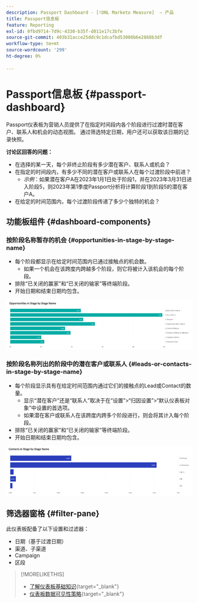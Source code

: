 ```yaml
---
description: Passport Dashboard - [!DNL Marketo Measure]  — 产品
title: Passport信息板
feature: Reporting
exl-id: 0fbd9714-7d9c-4330-b35f-d011e17c3bfe
source-git-commit: 403b31acce25ddc9c1dcafbd53008b6e2868b3df
workflow-type: tm+mt
source-wordcount: '299'
ht-degree: 0%

---
```


# Passport信息板 {#passport-dashboard}

Passport仪表板为营销人员提供了在指定时间段内各个阶段进行过渡时潜在客户、联系人和机会的动态视图。 通过筛选特定日期，用户还可以获取该日期的记录快照。

**讨论区回答的问题：**

* 在选择的某一天，每个非终止阶段有多少潜在客户、联系人或机会？
* 在指定的时间段内，有多少不同的潜在客户或联系人在每个过渡阶段中前进？
   * _示例_：如果潜在客户A在2023年1月1日处于阶段1，并在2023年3月31日进入阶段5，则2023年第1季度Passport分析将计算阶段1到阶段5的潜在客户A。
* 在给定的时间范围内，每个过渡阶段传递了多少个独特的机会？

## 功能板组件 {#dashboard-components}

### 按阶段名称暂存的机会 {#opportunities-in-stage-by-stage-name}

* 每个阶段都显示在给定时间范围内已通过接触点的机会数。
   * 如果一个机会在该跨度内跨越多个阶段，则它将被计入该机会的每个阶段。
* 排除“已关闭的赢家”和“已关闭的输家”等终端阶段。
* 开始日期和结束日期均包含。

![](assets/passport-dashboard-1.png)

### 按阶段名称列出的阶段中的潜在客户或联系人 {#leads-or-contacts-in-stage-by-stage-name}

* 每个阶段显示具有在给定时间范围内通过它们的接触点的Lead或Contact的数量。
   * 显示“潜在客户”还是“联系人”取决于在“设置”>“归因设置”>“默认仪表板对象”中设置的首选项。
   * 如果潜在客户或联系人在该跨度内跨多个阶段进行，则会将其计入每个阶段。
* 排除“已关闭的赢家”和“已关闭的输家”等终端阶段。
* 开始日期和结束日期均包含。

![](assets/passport-dashboard-2.png)

## 筛选器窗格 {#filter-pane}

此仪表板配备了以下设置和过滤器：

* 日期（基于过渡日期）
* 渠道、子渠道
* Campaign
* 区段

>[!MORELIKETHIS]
>
>* [了解仪表板基础知识](/help/marketo-measure-discover-ui/dashboards/discover-dashboard-basics.md){target="_blank"}
>* [仪表板数据可见性策略](/help/marketo-measure-discover-ui/dashboards/dashboard-data-visibility-policy.md){target="_blank"}
